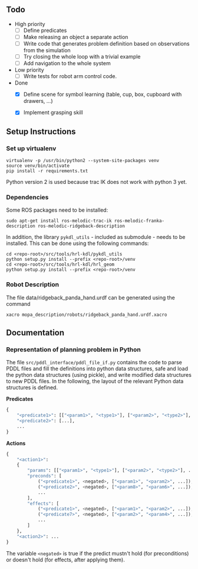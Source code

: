 
## Todo

- High priority
  - [ ] Define predicates
  - [ ] Make releasing an object a separate action
  - [ ] Write code that generates problem definition based on observations from the simulation
  - [ ] Try closing the whole loop with a trivial example
  - [ ] Add navigation to the whole system
- Low priority
  - [ ] Write tests for robot arm control code.
- Done
  - [x] Define scene for symbol learning (table, cup, box, cupboard with drawers, ...)
  - [x] Implement grasping skill


## Setup Instructions

### Set up virtualenv

```
virtualenv -p /usr/bin/python2 --system-site-packages venv
source venv/bin/activate
pip install -r requirements.txt
```

Python version 2 is used because trac IK does not work with python 3 yet.

### Dependencies

Some ROS packages need to be installed:

```
sudo apt-get install ros-melodic-trac-ik ros-melodic-franka-description ros-melodic-ridgeback-description
```

In addition, the library `pykdl_utils` - included as submodule - needs to be installed. This can be done using the following commands:

```
cd <repo-root>/src/tools/hrl-kdl/pykdl_utils
python setup.py install --prefix <repo-root>/venv
cd <repo-root>/src/tools/hrl-kdl/hrl_geom
python setup.py install --prefix <repo-root>/venv
```

### Robot Description

The file data/ridgeback_panda_hand.urdf can be generated using the command

```
xacro mopa_description/robots/ridgeback_panda_hand.urdf.xacro
```



## Documentation

### Representation of planning problem in Python

The file `src/pddl_interface/pddl_file_if.py` contains the code to parse PDDL files and fill the definitions into python data structures, safe and load the python data structures (using pickle), and write modified data structures to new PDDL files. In the following, the layout of the relevant Python data structures is defined. 

**Predicates**

```python
{
    "<predicate1>": [["<param1>", "<type1>"], ["<param2>", "<type2>"], ...],
    "<predicate2>": [...],
    ...
}
```

**Actions**

```python
{
    "<action1>":
    {
        "params": [["<param1>", "<type1>"], ["<param2>", "<type2>"], ...],
        "preconds": [
            ("<predicate1>", <negated>, ["<param1>", "<param2>", ...]),
        	("<predicate2>", <negated>, ["<param8>", "<param6>", ...]),
            ...
        ],
        "effects": [
            ("<predicate1>", <negated>, ["<param1>", "<param2>", ...]),
        	("<predicate7>", <negated>, ["<param2>", "<param4>", ...]),
            ...
        ]
    },
    "<action2>": ...
}
```

The variable `<negated>` is true if the predict mustn't hold (for preconditions) or doesn't hold (for effects, after applying them).